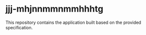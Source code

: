 # jjj-mhjnnmmnmmhhhtg

This repository contains the application built based on the provided specification.